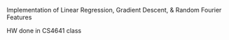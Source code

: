 Implementation of Linear Regression, Gradient Descent, &amp; Random Fourier Features

HW done in CS4641 class
